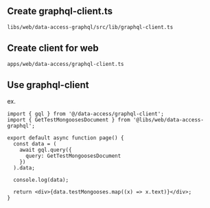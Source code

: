## Create graphql-client.ts

 `libs/web/data-access-graphql/src/lib/graphql-client.ts`

## Create client for web

 `apps/web/data-access/graphql-client.ts`

## Use graphql-client

ex.  

```tsx
import { gql } from '@/data-access/graphql-client';
import { GetTestMongoosesDocument } from '@libs/web/data-access-graphql';

export default async function page() {
  const data = (
    await gql.query({
      query: GetTestMongoosesDocument
    })
  ).data;

  console.log(data);

  return <div>{data.testMongooses.map((x) => x.text)}</div>;
}
```

